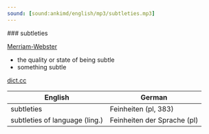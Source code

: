 ```yaml
---
sound: [sound:ankimd/english/mp3/subtleties.mp3]
---
```


\### subtleties

[Merriam-Webster](https://www.merriam-webster.com/dictionary/subtleties)

- the quality or state of being subtle
- something subtle

[dict.cc](https://www.dict.cc/subtleties)

| English        | German       |
| -------------- | ------------ |
| subtleties | Feinheiten (pl, 383) |
| subtleties of language (ling.) | Feinheiten der Sprache (pl) |
